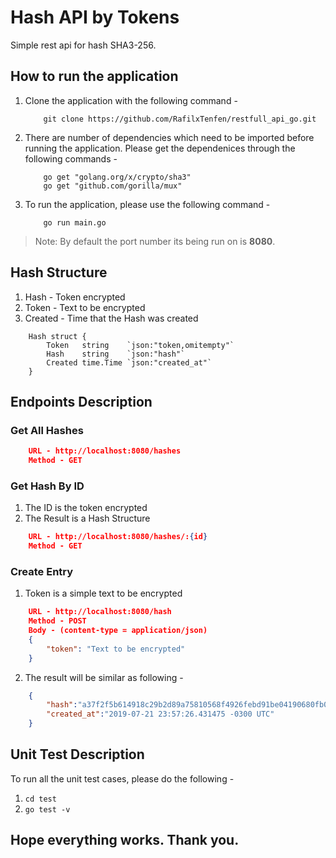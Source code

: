 # Hash API by Tokens
Simple rest api for hash SHA3-256.

## How to run the application 

1. Clone the application with the following command - 
    ```shell
        git clone https://github.com/RafilxTenfen/restfull_api_go.git
    ``` 

2. There are number of dependencies which need to be imported before running the application. Please get the dependenices through the following commands -

    ```shell
        go get "golang.org/x/crypto/sha3"
        go get "github.com/gorilla/mux"
    ```

3. To run the application, please use the following command -

    ```shell
        go run main.go
    ```
> Note: By default the port number its being run on is **8080**.

## Hash Structure

1. Hash - Token encrypted
2. Token - Text to be encrypted
3. Created - Time that the Hash was created

```code
    Hash struct {
        Token   string    `json:"token,omitempty"`
        Hash    string    `json:"hash"`
        Created time.Time `json:"created_at"`
    }
```

## Endpoints Description

### Get All Hashes

```JSON
    URL - http://localhost:8080/hashes
    Method - GET
```

### Get Hash By ID

1. The ID is the token encrypted
2. The Result is a Hash Structure

```JSON
    URL - http://localhost:8080/hashes/:{id}
    Method - GET
```

### Create Entry
1. Token is a simple text to be encrypted
 
```JSON
    URL - http://localhost:8080/hash
    Method - POST
    Body - (content-type = application/json)
    {
        "token": "Text to be encrypted"
    }
```
2. The result will be similar as following - 

```JSON
    {
        "hash":"a37f2f5b614918c29b2d89a75810568f4926febd91be04190680fb0d9d52bb49",
        "created_at":"2019-07-21 23:57:26.431475 -0300 UTC"
    }
```

## Unit Test Description

To run all the unit test cases, please do the following -

1. `cd test`
2. `go test -v`

## Hope everything works. Thank you.